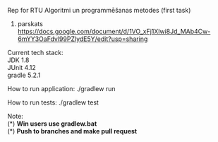 Rep for RTU  Algoritmi un programmēšanas metodes (first task)
1. parskats https://docs.google.com/document/d/1VO_xFj1Xlwi8Jd_MAb4Cw-6mYY3OaFdvl99PZlydE5Y/edit?usp=sharing

Current tech stack:<br>
JDK 1.8 <br>
JUnit 4.12<br>
gradle 5.2.1<br>

How to run application:
./gradlew run

How to run tests:
./gradlew test

Note:<br>
(\*) <b>Win users use gradlew.bat</b> <br>
(\*) <b>Push to branches and make pull request</b> <br>